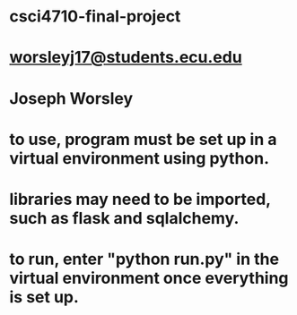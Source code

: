 # csci4710-final-project

# worsleyj17@students.ecu.edu
# Joseph Worsley

# to use, program must be set up in a virtual environment using python. 
# libraries may need to be imported, such as flask and sqlalchemy.
# to run, enter "python run.py" in the virtual environment once everything is set up.
